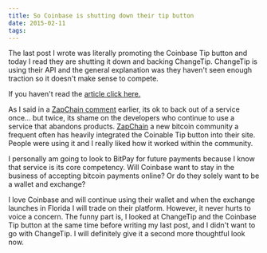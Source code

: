 ```yaml
---
title: So Coinbase is shutting down their tip button
date: 2015-02-11 
tags:
---
```


The last post I wrote was literally promoting the Coinbase Tip button and today I read they are shutting it down and backing ChangeTip. ChangeTip is using their API and the general explanation was they haven't seen enough traction so it doesn't make sense to compete. 

If you haven't read the [article click here.](http://blog.coinbase.com/post/110651254587/shutting-down-the-coinbase-tip-button)

As I said in a [ZapChain comment](https://www.zapchain.com/a/aJq07eJgbq) earlier, its ok to back out of a service once... but twice, its shame on the developers who continue to use a service that abandons products. [ZapChain](https://www.zapchain.com) a new bitcoin community a frequent often has heavily integrated the Coinable Tip button into their site. People were using it and I really liked how it worked within the community. 

I personally am going to look to BitPay for future payments because I know that service is its core competency. Will Coinbase want to stay in the business of accepting bitcoin payments online? Or do they solely want to be a wallet and exchange? 

I love Coinbase and will continue using their wallet and when the exchange launches in Florida I will trade on their platform. However, it never hurts to voice a concern. The funny part is, I looked at ChangeTip and the Coinbase Tip button at the same time before writing my last post, and I didn't want to go with ChangeTip. I will definitely give it a second more thoughtful look now. 